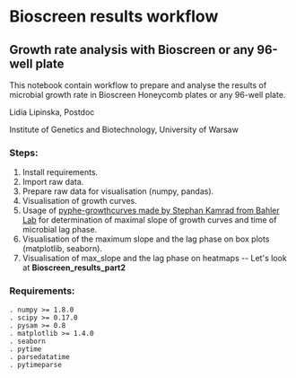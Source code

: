 # Bioscreen results workflow

## Growth rate analysis with Bioscreen or any 96-well plate

This notebook contain workflow to prepare and analyse the results of microbial growth rate in Bioscreen Honeycomb plates or any 96-well plate.


Lidia Lipinska, Postdoc

Institute of Genetics and Biotechnology, University of Warsaw


### Steps:
1. Install requirements.
2. Import raw data.
3. Prepare raw data for visualisation (numpy, pandas).
4. Visualisation of growth curves.
5. Usage of [pyphe-growthcurves made by Stephan Kamrad from Bahler Lab](https://github.com/Bahler-Lab/pyphe-growthcurves) for determination of maximal slope of growth curves and time of microbial lag phase.
6. Visualisation of the maximum slope and the lag phase on box plots (matplotlib, seaborn).
7. Visualisation of max_slope and the lag phase on heatmaps -- Let's look at __Bioscreen_results_part2__




### Requirements: 
    . numpy >= 1.8.0
    . scipy >= 0.17.0
    . pysam >= 0.8
    . matplotlib >= 1.4.0
    . seaborn
    . pytime
    . parsedatatime
    . pytimeparse
